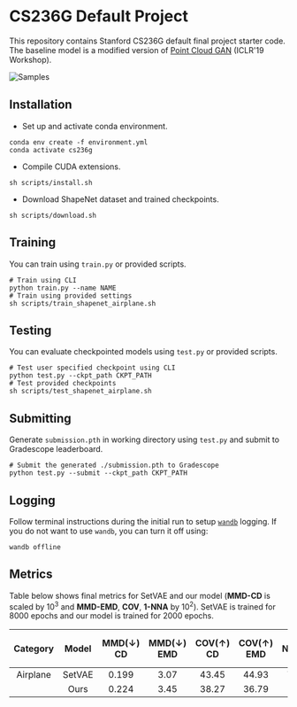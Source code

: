 # CS236G Default Project
This repository contains Stanford CS236G default final project starter code. The baseline model is a modified version of [Point Cloud GAN](https://github.com/chunliangli/Point-Cloud-GAN) (ICLR'19 Workshop).

![Samples](https://user-images.githubusercontent.com/50810315/151111956-00f3fd73-5364-40bd-9ccd-d017062649af.png)

## Installation
* Set up and activate conda environment.

```shell
conda env create -f environment.yml
conda activate cs236g
```

* Compile CUDA extensions.

```shell
sh scripts/install.sh
```

* Download ShapeNet dataset and trained checkpoints.

```shell
sh scripts/download.sh
```

## Training
You can train using `train.py` or provided scripts.

```shell
# Train using CLI
python train.py --name NAME
# Train using provided settings
sh scripts/train_shapenet_airplane.sh
```

## Testing
You can evaluate checkpointed models using `test.py` or provided scripts.

```shell
# Test user specified checkpoint using CLI
python test.py --ckpt_path CKPT_PATH
# Test provided checkpoints
sh scripts/test_shapenet_airplane.sh
```

## Submitting
Generate `submission.pth` in working directory using `test.py` and submit to Gradescope leaderboard.

```shell
# Submit the generated ./submission.pth to Gradescope
python test.py --submit --ckpt_path CKPT_PATH
```

## Logging
Follow terminal instructions during the initial run to setup [`wandb`](https://wandb.ai) logging.
If you do not want to use `wandb`, you can turn it off using:

```shell
wandb offline
```

## Metrics
Table below shows final metrics for SetVAE and our model (**MMD-CD** is scaled by 10<sup>3</sup> and **MMD-EMD**, **COV**, **1-NNA** by 10<sup>2</sup>). SetVAE is trained for 8000 epochs and our model is trained for 2000 epochs.

| Category  | Model | MMD(↓) CD | MMD(↓) EMD | COV(↑) CD | COV(↑) EMD | 1-NNA(↓) CD | 1-NNA(↓) EMD |
| :---: | :---: | :---: | :---: | :---: | :---: | :---: | :---: | 
| Airplane | SetVAE | 0.199 | 3.07 | 43.45 | 44.93 | 75.31 | 77.65 |
|  | Ours     | 0.224 | 3.45 | 38.27 | 36.79 | - | - |

